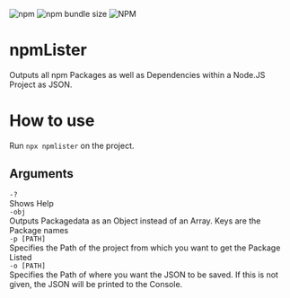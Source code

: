 ![npm](https://img.shields.io/npm/v/npmlister.svg)
![npm bundle size](https://img.shields.io/bundlephobia/min/npmlister.svg)
![NPM](https://img.shields.io/npm/l/npmlister.svg)
# npmLister
Outputs all npm Packages as well as Dependencies within a Node.JS Project as JSON.

# How to use
Run `npx npmlister` on the project.

## Arguments
`-?`  
Shows Help  
`-obj`  
Outputs Packagedata as an Object instead of an Array. Keys are the Package names  
`-p [PATH]`  
Specifies the Path of the project from which you want to get the Package Listed  
`-o [PATH]`  
Specifies the Path of where you want the JSON to be saved. If this is not given, the JSON will be printed to the Console.
